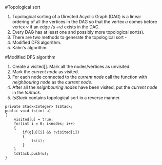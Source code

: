 #Topological sort
1. Topological sorting of a Directed Acyclic Graph (DAG) is a linear ordering of all the vertices in the DAG so that the vertex *u* comes before vertex *v* if an edge *(u->v)* exists in the DAG.
2. Every DAG has at least one and possibly more topological sort(s).
3. There are two methods to generate the topological sort - 
  1. Modified DFS algorithm.
  2. Kahn's algorithm.


#Modified DFS algorithm
1. Create a visited[]. Mark all the nodes/vertices as unvisited.
2. Mark the *current node* as visited. 
3. For each node connected to the *current node* call the function with *neighbouring node* as the *current node*.
4. After all the *neighbouring nodes* have been visited, put the *current node* in the *tsStack*. 
5. *tsStack* contains topological sort in a reverse manner.

```
private Stack<Integer> tsStack;
public void ts(int u)
{
    visited[u] = true;
    for(int i = 0; i<nodes; i++)
    {
        if(g[u][i] && !visited[i])
        {
            ts(i);
        }
    }
    tsStack.push(u);
}
```
